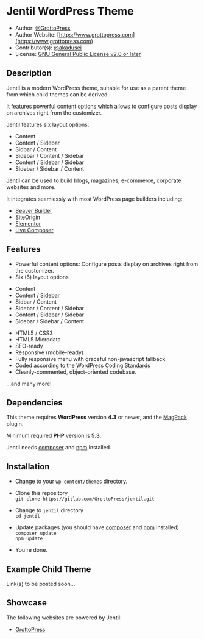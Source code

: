 # Jentil WordPress Theme

* Author: [@GrottoPress](https://gitlab.com/GrottoPress)
* Author Website: [https://www.grottopress.com](https://www.grottopress.com)
* Contributor(s): [@akadusei](https://gitlab.com/akadusei)
* License: [GNU General Public License v2.0 or later](http://www.gnu.org/licenses/gpl-2.0.html)

## Description

Jentil is a modern WordPress theme, suitable for use as a parent theme from which child themes can be derived.

It features powerful content options which allows to configure posts display on archives right from the customizer.

Jentil features six layout options:

 * Content
 * Content / Sidebar
 * Sidbar / Content
 * Sidebar / Content / Sidebar
 * Content / Sidebar / Sidebar
 * Sidebar / Sidebar / Content

Jentil can be used to build blogs, magazines, e-commerce, corporate websites and more.

It integrates seamlessly with most WordPress page builders including:

- [Beaver Builder](https://wordpress.org/plugins/beaver-builder-lite-version/)
- [SiteOrigin](https://wordpress.org/plugins/siteorigin-panels/)
- [Elementor](https://wordpress.org/plugins/elementor/)
- [Live Composer](https://wordpress.org/plugins/live-composer-page-builder/)

## Features

- Powerful content options: Configure posts display on archives right from the customizer.
- Six (6) layout options
 * Content
 * Content / Sidebar
 * Sidbar / Content
 * Sidebar / Content / Sidebar
 * Content / Sidebar / Sidebar
 * Sidebar / Sidebar / Content
- HTML5 / CSS3
- HTML5 Microdata
- SEO-ready
- Responsive (mobile-ready)
- Fully responsive menu with graceful non-javascript fallback
- Coded according to the [WordPress Coding Standards](https://codex.wordpress.org/WordPress_Coding_Standards)
- Cleanly-commented, object-oriented codebase.

...and many more!


## Dependencies

This theme requires **WordPress** version **4.3** or newer, and the [MagPack](https://gitlab.com/GrottoPress/magpack) plugin.

Minimum required **PHP** version is **5.3**.

Jentil needs [composer](https://getcomposer.org/) and [npm](https://www.npmjs.com/) installed.

## Installation

- Change to your `wp-content/themes` directory.

- Clone this repository  
 `git clone https://gitlab.com/GrottoPress/jentil.git`

- Change to `jentil` directory  
 `cd jentil`

- Update packages (you should have [composer](https://getcomposer.org/) and [npm](https://www.npmjs.com/) installed)  
 `composer update`  
 `npm update`

- You're done.

## Example Child Theme

Link(s) to be posted soon...

## Showcase

The following websites are powered by Jentil:

- [GrottoPress](https://www.grottopress.com)